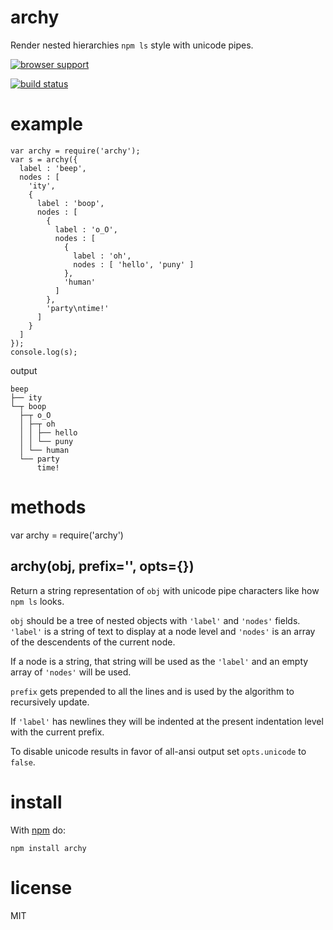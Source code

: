 <h1 id="archy">archy</h1>

<p>Render nested hierarchies <code>npm ls</code> style with unicode pipes.</p>

<p><a href="http://ci.testling.com/substack/node-archy"><img src="http://ci.testling.com/substack/node-archy.png" alt="browser support" /></a></p>

<p><a href="http://travis-ci.org/substack/node-archy"><img src="https://secure.travis-ci.org/substack/node-archy.png" alt="build status" /></a></p>

<h1 id="example">example</h1>

<pre><code class="js">var archy = require('archy');
var s = archy({
  label : 'beep',
  nodes : [
    'ity',
    {
      label : 'boop',
      nodes : [
        {
          label : 'o_O',
          nodes : [
            {
              label : 'oh',
              nodes : [ 'hello', 'puny' ]
            },
            'human'
          ]
        },
        'party\ntime!'
      ]
    }
  ]
});
console.log(s);
</code></pre>

<p>output</p>

<pre><code>beep
├── ity
└─┬ boop
  ├─┬ o_O
  │ ├─┬ oh
  │ │ ├── hello
  │ │ └── puny
  │ └── human
  └── party
      time!
</code></pre>

<h1 id="methods">methods</h1>

<p>var archy = require('archy')</p>

<h2 id="archyobj%2C-prefix%3D%27%27%2C-opts%3D%7B%7D">archy(obj, prefix='', opts={})</h2>

<p>Return a string representation of <code>obj</code> with unicode pipe characters like how
<code>npm ls</code> looks.</p>

<p><code>obj</code> should be a tree of nested objects with <code>'label'</code> and <code>'nodes'</code> fields.
<code>'label'</code> is a string of text to display at a node level and <code>'nodes'</code> is an
array of the descendents of the current node.</p>

<p>If a node is a string, that string will be used as the <code>'label'</code> and an empty
array of <code>'nodes'</code> will be used.</p>

<p><code>prefix</code> gets prepended to all the lines and is used by the algorithm to
recursively update.</p>

<p>If <code>'label'</code> has newlines they will be indented at the present indentation level
with the current prefix.</p>

<p>To disable unicode results in favor of all-ansi output set <code>opts.unicode</code> to
<code>false</code>.</p>

<h1 id="install">install</h1>

<p>With <a href="http://npmjs.org">npm</a> do:</p>

<pre><code>npm install archy
</code></pre>

<h1 id="license">license</h1>

<p>MIT</p>
